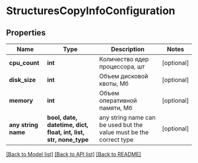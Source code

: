 # StructuresCopyInfoConfiguration


## Properties
Name | Type | Description | Notes
------------ | ------------- | ------------- | -------------
**cpu_count** | **int** | Количество ядер процессора, шт | [optional] 
**disk_size** | **int** | Объем дисковой квоты, Мб | [optional] 
**memory** | **int** | Объем оперативной памяти, Мб | [optional] 
**any string name** | **bool, date, datetime, dict, float, int, list, str, none_type** | any string name can be used but the value must be the correct type | [optional]

[[Back to Model list]](../README.md#documentation-for-models) [[Back to API list]](../README.md#documentation-for-api-endpoints) [[Back to README]](../README.md)


